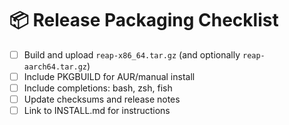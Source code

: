 # 📦 Release Packaging Checklist

- [ ] Build and upload `reap-x86_64.tar.gz` (and optionally `reap-aarch64.tar.gz`)
- [ ] Include PKGBUILD for AUR/manual install
- [ ] Include completions: bash, zsh, fish
- [ ] Update checksums and release notes
- [ ] Link to INSTALL.md for instructions
